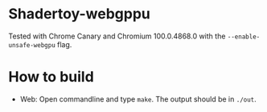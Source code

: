 # Shadertoy-webgppu

Tested with Chrome Canary and Chromium 100.0.4868.0 with the `--enable-unsafe-webgpu` flag.

# How to build
- Web: Open commandline and type `make`. The output should be in `./out`.

